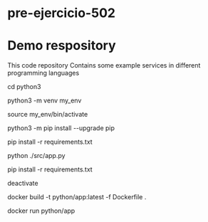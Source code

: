 # pre-ejercicio-502

# Demo respository
This code repository Contains some example services in different programming languages

cd python3

python3 -m venv my_env

source my_env/bin/activate

python3 -m pip install --upgrade pip

pip install -r requirements.txt

python ./src/app.py

pip install -r requirements.txt

deactivate

docker build -t python/app:latest -f Dockerfile .

docker run python/app